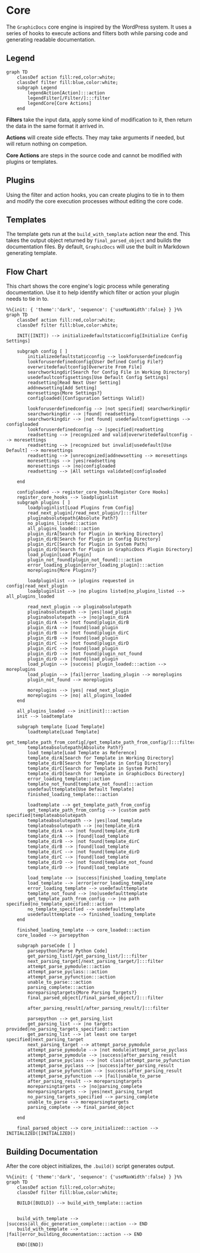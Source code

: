 # Core

The `GraphicDocs` core engine is inspired by the WordPress system. It uses a series of hooks to execute actions and filters both while parsing code and generating readable documentation.

## Legend

```mermaid
graph TD
    classDef action fill:red,color:white;
    classDef filter fill:blue,color:white;
    subgraph Legend
        legendAction[Action]:::action
        legendFilter[/Filter/]:::filter
        legendCore[Core Actions]
    end
```

**Filters** take the input data, apply some kind of modification to it, then return the data in the same format it arrived in.

**Actions** will create side effects. They may take arguments if needed, but will return nothing on competion.

**Core Actions** are steps in the source code and cannot be modified with plugins or templates.

## Plugins

Using the filter and action hooks, you can create plugins to tie in to them and modify the core execution processes without editing the core code.

## Templates

The template gets run at the `build_with_template` action near the end. This takes the output object returned by `final_parsed_object` and builds the documentation files. By default, `GraphicDocs` will use the built in Markdown generating template.

## Flow Chart

This chart shows the core engine's logic process while generating documentation. Use it to help identify which filter or action your plugin needs to tie in to.


```mermaid
%%{init: { 'theme':'dark', 'sequence': {'useMaxWidth':false} } }%%
graph TD
    classDef action fill:red,color:white;
    classDef filter fill:blue,color:white;

    INIT([INIT]) --> initializedefaultstaticconfig[Initialize Config Settings]

    subgraph config [ ]
        initializedefaultstaticconfig --> lookforuserdefinedconfig
        lookforuserdefinedconfig{User Defined Config File?}
        overwritedefaultconfig[Overwrite From File]
        searchworkingdir[Search for Config File in Working Directory]
        usedefaultconfigsettings[Use Default Config Settings]
        readsetting[Read Next User Setting]
        addnewsetting[Add Setting]
        moresettings{More Settings?}
        configloaded([Configuration Settings Valid])
        
        lookforuserdefinedconfig --> |not specified| searchworkingdir
        searchworkingdir --> |found| readsetting
        searchworkingdir --> |not found| usedefaultconfigsettings --> configloaded
        lookforuserdefinedconfig --> |specified|readsetting
        readsetting --> |recognized and valid|overwritedefaultconfig --> moresettings
        readsetting --> |recognized but invalid|usedefault[Use Default] --> moresettings
        readsetting --> |unrecognized|addnewsetting --> moresettings
        moresettings --> |yes|readsetting
        moresettings --> |no|configloaded
        readsetting --> |All settings validated|configloaded

    end

    configloaded --> register_core_hooks[Register Core Hooks]
    register_core_hooks --> loadpluginlist
    subgraph plugins [ ]
        loadpluginlist[Load Plugins from Config]
        read_next_plugin[/read_next_plugin/]:::filter
        pluginabsolutepath{Absolute Path?}
        no_plugins_listed:::action
        all_plugins_loaded:::action
        plugin_dirA[Search for Plugin in Working Directory]
        plugin_dirB[Search for Plugin in Config Directory]
        plugin_dirC[Search for Plugin in System Path]
        plugin_dirD[Search for Plugin in GraphicDocs Plugin Directory]
        load_plugin[Load Plugin]
        plugin_not_found[plugin_not_found]:::action
        error_loading_plugin[error_loading_plugin]:::action
        moreplugins{More Plugins?}

        loadpluginlist --> |plugins requested in config|read_next_plugin
        loadpluginlist --> |no plugins listed|no_plugins_listed --> all_plugins_loaded

        read_next_plugin --> pluginabsolutepath
        pluginabsolutepath --> |yes|load_plugin
        pluginabsolutepath --> |no|plugin_dirA
        plugin_dirA --> |not found|plugin_dirB
        plugin_dirA --> |found|load_plugin
        plugin_dirB --> |not found|plugin_dirC
        plugin_dirB --> |found|load_plugin
        plugin_dirC --> |not found|plugin_dirD
        plugin_dirC --> |found|load_plugin
        plugin_dirD --> |not found|plugin_not_found
        plugin_dirD --> |found|load_plugin
        load_plugin --> |success| plugin_loaded:::action --> moreplugins
        load_plugin --> |fail|error_loading_plugin --> moreplugins
        plugin_not_found --> moreplugins

        moreplugins --> |yes| read_next_plugin
        moreplugins --> |no| all_plugins_loaded
    end

    all_plugins_loaded --> init[init]:::action
    init --> loadtemplate

    subgraph template [Load Template]
        loadtemplate[Load Template]
        get_template_path_from_config[/get_template_path_from_config/]:::filter
        templateabsolutepath{Absolute Path?}
        load_template[Load Template as Reference]
        template_dirA[Search for Template in Working Directory]
        template_dirB[Search for Template in Config Directory]
        template_dirC[Search for Template in System Path]
        template_dirD[Search for Template in GraphicDocs Directory]
        error_loading_template:::action
        template_not_found[template_not_found]:::action
        usedefaulttemplate[Use Default Template]
        finished_loading_template:::action

        loadtemplate --> get_template_path_from_config
        get_template_path_from_config --> |custom path specified|templateabsolutepath
        templateabsolutepath --> |yes|load_template
        templateabsolutepath --> |no|template_dirA
        template_dirA --> |not found|template_dirB
        template_dirA --> |found|load_template
        template_dirB --> |not found|template_dirC
        template_dirB --> |found|load_template
        template_dirC --> |not found|template_dirD
        template_dirC --> |found|load_template
        template_dirD --> |not found|template_not_found
        template_dirD --> |found|load_template

        load_template --> |success|finished_loading_template
        load_template --> |error|error_loading_template
        error_loading_template --> usedefaulttemplate
        template_not_found --> |no|usedefaulttemplate
        get_template_path_from_config --> |no path specified|no_template_specified:::action
        no_template_specified --> usedefaulttemplate
        usedefaulttemplate --> finished_loading_template
    end

    finished_loading_template --> core_loaded:::action
    core_loaded --> parsepython

    subgraph parseCode [ ]
        parsepython[Parse Python Code]
        get_parsing_list[/get_parsing_list/]:::filter
        next_parsing_target[/next_parsing_target/]:::filter
        attempt_parse_pymodule:::action
        attempt_parse_pyclass:::action
        attempt_parse_pyfunction:::action
        unable_to_parse:::action
        parsing_complete:::action
        moreparsingtargets{More Parsing Targets?}
        final_parsed_object[/final_parsed_object/]:::filter

        after_parsing_result[/after_parsing_result/]:::filter

        parsepython --> get_parsing_list
        get_parsing_list --> |no targets provided|no_parsing_targets_specified:::action
        get_parsing_list --> |at least one target specified|next_parsing_target
        next_parsing_target --> attempt_parse_pymodule
        attempt_parse_pymodule --> |not module|attempt_parse_pyclass
        attempt_parse_pymodule --> |success|after_parsing_result
        attempt_parse_pyclass --> |not class|attempt_parse_pyfunction
        attempt_parse_pyclass --> |success|after_parsing_result
        attempt_parse_pyfunction --> |success|after_parsing_result
        attempt_parse_pyfunction --> |fail|unable_to_parse
        after_parsing_result --> moreparsingtargets
        moreparsingtargets --> |no|parsing_complete
        moreparsingtargets --> |yes|next_parsing_target
        no_parsing_targets_specified --> parsing_complete
        unable_to_parse --> moreparsingtargets
        parsing_complete --> final_parsed_object

    end

    final_parsed_object --> core_initialized:::action --> INITIALIZED([INITIALIZED])
```

## Building Documentation

After the core object initializes, the `.build()` script generates output.

```mermaid
%%{init: { 'theme':'dark', 'sequence': {'useMaxWidth':false} } }%%
graph TD
    classDef action fill:red,color:white;
    classDef filter fill:blue,color:white;

    BUILD([BUILD]) --> build_with_template:::action


    build_with_template --> |success|all_doc_generation_complete:::action --> END
    build_with_template --> |fail|error_building_documentation:::action --> END

    END([END])
```
